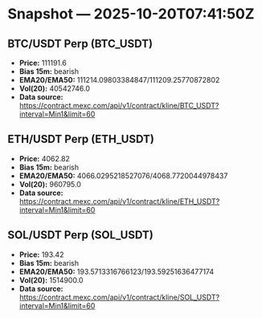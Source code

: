 # Snapshot — 2025-10-20T07:41:50Z

## BTC/USDT Perp (BTC_USDT)
- **Price:** 111191.6
- **Bias 15m:** bearish
- **EMA20/EMA50:** 111214.09803384847/111209.25770872802
- **Vol(20):** 40542746.0
- **Data source:** https://contract.mexc.com/api/v1/contract/kline/BTC_USDT?interval=Min1&limit=60

## ETH/USDT Perp (ETH_USDT)
- **Price:** 4062.82
- **Bias 15m:** bearish
- **EMA20/EMA50:** 4066.0295218527076/4068.7720044978437
- **Vol(20):** 960795.0
- **Data source:** https://contract.mexc.com/api/v1/contract/kline/ETH_USDT?interval=Min1&limit=60

## SOL/USDT Perp (SOL_USDT)
- **Price:** 193.42
- **Bias 15m:** bearish
- **EMA20/EMA50:** 193.5713316766123/193.59251636477174
- **Vol(20):** 1514900.0
- **Data source:** https://contract.mexc.com/api/v1/contract/kline/SOL_USDT?interval=Min1&limit=60
